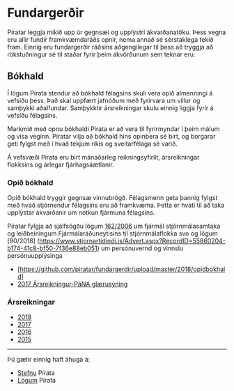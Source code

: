 # Fundargerðir


Píratar leggja mikið upp úr gegnsæi og upplýstri ákvarðanatöku. Þess vegna eru allir fundir framkvæmdaráðs opnir, nema annað sé sérstaklega tekið fram. Einnig eru fundargerðir ráðsins aðgengilegar til þess að tryggja að rökstuðningur sé til staðar fyrir þeim ákvörðunum sem teknar eru.


## Bókhald

Í lögum Pírata stendur að bókhald félagsins skuli vera opið almenningi á vefsíðu þess. Það skal uppfært jafnóðum með fyrirvara um villur og samþykki aðalfundar. Samþykktir ársreikningar skulu einnig liggja fyrir á vefsíðu félagsins.

Markmið með opnu bókhaldi Pírata er að vera til fyrirmyndar í þeim málum og vísa veginn. Píratar vilja að bókhald hins opinbera sé birt, og borgarar geti fylgst með í hvað tekjum ríkis og sveitarfélaga sé varið. 

Á vefsvæði Pírata eru birt mánaðarleg reikningsyfirlit, ársreikningar flokksins og árlegar fjárhagsáætlanir.

### Opið bókhald

Opið bókhald tryggir gegnsæ vinnubrögð. Félagsmenn geta þannig fylgst með hvað stjórnendur félagsins eru að framkvæma. Þetta er hvati til að taka upplýstar ákvarðanir um notkun fjármuna félagsins.

Píratar fylgja að sjálfsögðu lögum [162/2006](https://www.stjornartidindi.is/Advert.aspx?RecordID=c408f739-0677-460b-958b-4d67088d2c2c) um fjármál stjórnmálasamtaka og leiðbeiningum Fjármálaráðuneytisins til stjórnmálaflokka svo og lögum [90/2018] (https://www.stjornartidindi.is/Advert.aspx?RecordID=55860204-b174-41c8-bf50-7f36e88eb051)  um persónuvernd og vinnslu persónuupplýsinga

* [https://github.com/piratar/fundargerdir/upload/master/2018/opidbokhald]
* [2017 Ársreikningur-PáNA glærusýning](https://github.com/piratar/fundargerdir/blob/master/2017/%C3%81rsreikningur-P%C3%A1NA.pdf)

### Ársreikningar

* [2018](https://github.com/piratar/fundargerdir/blob/master/2019/P%C3%ADratar%20-%20%C3%81rsreikningur%202018.pdf)
* [2017](https://github.com/piratar/fundargerdir/blob/master/2017/Pi%CC%81ratar-A%CC%81rsreikningur-2017.pdf)
* [2016](https://github.com/piratar/fundargerdir/blob/master/2016/P%C3%ADratar-%C3%81rsreikningar-2016.pdf)
* [2015](https://github.com/piratar/fundargerdir/blob/master/2015/%C3%81rsreikningur-2015.pdf)


---

Þú gætir einnig haft áhuga á:
* [Stefnu](https://github.com/piratar/stefna) Pírata
* [Lögum](https://log.piratar.is/) Pírata
